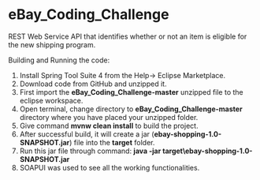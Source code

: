 # eBay_Coding_Challenge
REST Web Service API that identifies whether or not an item is eligible for the new shipping program.

Building and Running the code:
1)	Install Spring Tool Suite 4 from the Help-> Eclipse Marketplace.
2)	Download code from GitHub and unzipped it.
3)	First import the <B>eBay_Coding_Challenge-master</B> unzipped file to the eclipse workspace.
4)	Open terminal, change directory to <B>eBay_Coding_Challenge-master</B> directory where you have placed your unzipped folder.
5)  Give command <B>mvnw clean install</B> to build the project.
5)	After successful build, it will create a jar (<B>ebay-shopping-1.0-SNAPSHOT.jar</B>) file into the <B>target</B> folder.
6)	Run this jar file through command: <B>java -jar target\ebay-shopping-1.0-SNAPSHOT.jar</B>
7)	SOAPUI was used to see all the working functionalities.
